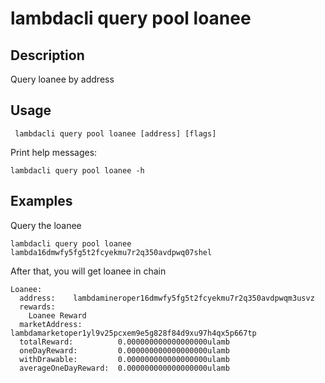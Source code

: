 # lambdacli query pool loanee

## Description

Query loanee by address

## Usage
```
 lambdacli query pool loanee [address] [flags]
```

Print help messages:
```
lambdacli query pool loanee -h
```

## Examples

Query the loanee
```
lambdacli query pool loanee lambda16dmwfy5fg5t2fcyekmu7r2q350avdpwq07shel
```

After that, you will get loanee in chain

```
Loanee:
  address:    lambdamineroper16dmwfy5fg5t2fcyekmu7r2q350avdpwqm3usvz
  rewards:
    Loanee Reward
  marketAddress:        lambdamarketoper1yl9v25pcxem9e5g828f84d9xu97h4qx5p667tp
  totalReward:          0.000000000000000000ulamb
  oneDayReward:         0.000000000000000000ulamb
  withDrawable:         0.000000000000000000ulamb
  averageOneDayReward:  0.000000000000000000ulamb
```
